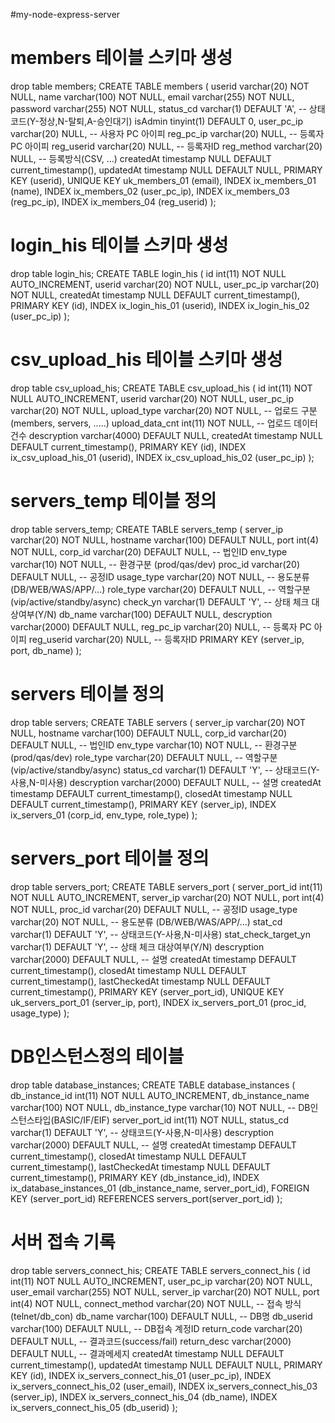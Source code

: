 
#my-node-express-server


# members 테이블 스키마 생성
drop table members;
CREATE TABLE members (
  userid varchar(20) NOT NULL,
  name varchar(100) NOT NULL,
  email varchar(255) NOT NULL,
  password varchar(255) NOT NULL,
  status_cd varchar(1) DEFAULT 'A',    -- 상태코드(Y-정상,N-탈퇴,A-승인대기)
  isAdmin tinyint(1) DEFAULT 0,
  user_pc_ip varchar(20) NULL,   -- 사용자 PC 아이피
  reg_pc_ip varchar(20) NULL,   -- 등록자 PC 아이피
  reg_userid varchar(20) NULL,   -- 등록자ID
  reg_method varchar(20) NULL,   -- 등록방식(CSV, ...)
  createdAt timestamp NULL DEFAULT current_timestamp(),
  updatedAt timestamp NULL DEFAULT NULL,
  PRIMARY KEY (userid),
  UNIQUE KEY uk_members_01 (email),
  INDEX ix_members_01 (name),
  INDEX ix_members_02 (user_pc_ip),
  INDEX ix_members_03 (reg_pc_ip),
  INDEX ix_members_04 (reg_userid)
);


# login_his 테이블 스키마 생성
drop table login_his;
CREATE TABLE login_his (
  id int(11) NOT NULL AUTO_INCREMENT,
  userid varchar(20) NOT NULL,
  user_pc_ip varchar(20) NOT NULL,
  createdAt timestamp NULL DEFAULT current_timestamp(),
  PRIMARY KEY (id),
  INDEX ix_login_his_01 (userid),
  INDEX ix_login_his_02 (user_pc_ip)
);


# csv_upload_his 테이블 스키마 생성
drop table csv_upload_his;
CREATE TABLE csv_upload_his (
  id int(11) NOT NULL AUTO_INCREMENT,
  userid varchar(20) NOT NULL,
  user_pc_ip varchar(20) NOT NULL,
  upload_type varchar(20) NOT NULL,   -- 업로드 구분(members, servers, .....)
  upload_data_cnt int(11) NOT NULL,   -- 업로드 데이터 건수
  descryption varchar(4000) DEFAULT NULL,
  createdAt timestamp NULL DEFAULT current_timestamp(),
  PRIMARY KEY (id),
  INDEX ix_csv_upload_his_01 (userid),
  INDEX ix_csv_upload_his_02 (user_pc_ip)
);



# servers_temp 테이블 정의
drop table servers_temp;
CREATE TABLE servers_temp (
  server_ip varchar(20) NOT NULL,
  hostname varchar(100) DEFAULT NULL,
  port int(4) NOT NULL,
  corp_id varchar(20) DEFAULT NULL,  -- 법인ID
  env_type varchar(10) NOT NULL,   -- 환경구분 (prod/qas/dev)
  proc_id varchar(20) DEFAULT NULL,   -- 공정ID
  usage_type varchar(20) NOT NULL,   -- 용도분류 (DB/WEB/WAS/APP/...)
  role_type varchar(20) DEFAULT NULL,   -- 역할구분 (vip/active/standby/async)
  check_yn varchar(1) DEFAULT 'Y',    -- 상태 체크 대상여부(Y/N)
  db_name varchar(100) DEFAULT NULL,
  descryption varchar(2000) DEFAULT NULL,
  reg_pc_ip varchar(20) NULL,   -- 등록자 PC 아이피
  reg_userid varchar(20) NULL,   -- 등록자ID
  PRIMARY KEY (server_ip, port, db_name)
);



# servers 테이블 정의
drop table servers;
CREATE TABLE servers (
  server_ip varchar(20) NOT NULL,
  hostname varchar(100) DEFAULT NULL,
  corp_id varchar(20) DEFAULT NULL,  -- 법인ID
  env_type varchar(10) NOT NULL,   -- 환경구분 (prod/qas/dev)
  role_type varchar(20) DEFAULT NULL,   -- 역할구분 (vip/active/standby/async)
  status_cd varchar(1) DEFAULT 'Y',    -- 상태코드(Y-사용,N-미사용)
  descryption varchar(2000) DEFAULT NULL,   -- 설명
  createdAt timestamp DEFAULT current_timestamp(),
  closedAt timestamp NULL DEFAULT current_timestamp(),
  PRIMARY KEY (server_ip),
  INDEX ix_servers_01 (corp_id, env_type, role_type)
);


# servers_port 테이블 정의
drop table servers_port;
CREATE TABLE servers_port (
  server_port_id int(11) NOT NULL AUTO_INCREMENT,
  server_ip varchar(20) NOT NULL,
  port int(4) NOT NULL,
  proc_id varchar(20) DEFAULT NULL,   -- 공정ID
  usage_type varchar(20) NOT NULL,   -- 용도분류 (DB/WEB/WAS/APP/...)
  stat_cd varchar(1) DEFAULT 'Y',    -- 상태코드(Y-사용,N-미사용)
  stat_check_target_yn varchar(1) DEFAULT 'Y',    -- 상태 체크 대상여부(Y/N)
  descryption varchar(2000) DEFAULT NULL,   -- 설명
  createdAt timestamp DEFAULT current_timestamp(),
  closedAt timestamp NULL DEFAULT current_timestamp(),
  lastCheckedAt timestamp NULL DEFAULT current_timestamp(),
  PRIMARY KEY (server_port_id),
  UNIQUE KEY uk_servers_port_01 (server_ip, port),
  INDEX ix_servers_port_01 (proc_id, usage_type)
);



# DB인스턴스정의 테이블
drop table database_instances;
CREATE TABLE database_instances (
  db_instance_id int(11) NOT NULL AUTO_INCREMENT,
  db_instance_name varchar(100) NOT NULL,
  db_instance_type varchar(10) NOT NULL, -- DB인스턴스타입(BASIC/IF/EIF)
  server_port_id int(11) NOT NULL,
  status_cd varchar(1) DEFAULT 'Y',       -- 상태코드(Y-사용,N-미사용)
  descryption varchar(2000) DEFAULT NULL,   -- 설명
  createdAt timestamp DEFAULT current_timestamp(),
  closedAt timestamp NULL DEFAULT current_timestamp(),
  lastCheckedAt timestamp NULL DEFAULT current_timestamp(),
  PRIMARY KEY (db_instance_id),
  INDEX ix_database_instances_01 (db_instance_name, server_port_id),
  FOREIGN KEY (server_port_id) REFERENCES servers_port(server_port_id)
);



# 서버 접속 기록
drop table servers_connect_his;
CREATE TABLE servers_connect_his (
  id int(11) NOT NULL AUTO_INCREMENT,
  user_pc_ip varchar(20) NOT NULL,
  user_email varchar(255) NOT NULL,
  server_ip varchar(20) NOT NULL,
  port int(4) NOT NULL,
  connect_method varchar(20) NOT NULL,  -- 접속 방식(telnet/db_con)
  db_name varchar(100) DEFAULT NULL,  -- DB명
  db_userid varchar(100) DEFAULT NULL,  -- DB접속 계정ID
  return_code varchar(20) DEFAULT NULL,   -- 결과코드(success/fail)
  return_desc varchar(2000) DEFAULT NULL,   -- 결과메세지
  createdAt timestamp NULL DEFAULT current_timestamp(),
  updatedAt timestamp NULL DEFAULT NULL,
  PRIMARY KEY (id),
  INDEX ix_servers_connect_his_01 (user_pc_ip),
  INDEX ix_servers_connect_his_02 (user_email),
  INDEX ix_servers_connect_his_03 (server_ip),
  INDEX ix_servers_connect_his_04 (db_name),
  INDEX ix_servers_connect_his_05 (db_userid)
);

